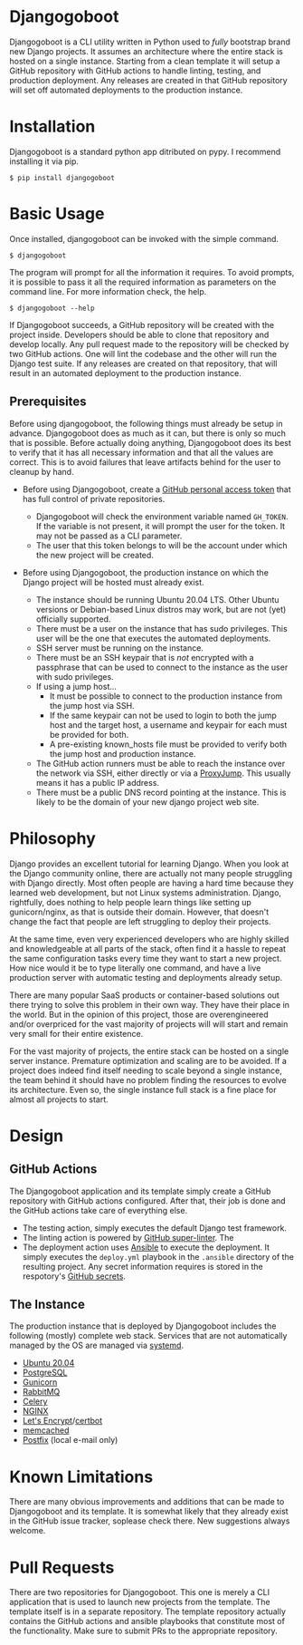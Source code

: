 # Djangogoboot

Djangogoboot is a CLI utility written in Python used to *fully* bootstrap brand new Django projects. It assumes an architecture where the entire stack is hosted on a single instance. Starting from a clean template it will setup a GitHub repository with GitHub actions to handle linting, testing, and production deployment. Any releases are created in that GitHub repository will set off automated deployments to the production instance.

# Installation

Djangogoboot is a standard python app ditributed on pypy. I recommend installing it via pip.

`$ pip install djangogoboot`

# Basic Usage

Once installed, djangogoboot can be invoked with the simple command.

`$ djangogoboot`

The program will prompt for all the information it requires. To avoid prompts, it is possible to pass it all the required information as parameters on the command line. For more information check, the help.

`$ djangogoboot --help`

If Djangogoboot succeeds, a GitHub repository will be created with the project inside. Developers should be able to clone that repository and develop locally. Any pull request made to the repository will be checked by two GitHub actions. One will lint the codebase and the other will run the Django test suite. If any releases are created on that repository, that will result in an automated deployment to the production instance.

## Prerequisites

Before using djangogoboot, the following things must already be setup in advance. Djangogoboot does as much as it can, but there is only so much that is possible. Before actually doing anything, Djangogoboot does its best to verify that it has all necessary information and that all the values are correct. This is to avoid failures that leave artifacts behind for the user to cleanup by hand.

* Before using Djangogoboot, create a [GitHub personal access token](https://docs.github.com/en/github/authenticating-to-github/keeping-your-account-and-data-secure/creating-a-personal-access-token) that has full control of private repositories.
	* Djangogoboot will check the environment variable named `GH_TOKEN`. If the variable is not present, it will prompt the user for the token. It may not be passed as a CLI parameter.
	* The user that this token belongs to will be the account under which the new project will be created.

* Before using Djangogoboot, the production instance on which the Django project will be hosted must already exist.
	* The instance should be running Ubuntu 20.04 LTS. Other Ubuntu versions or Debian-based Linux distros may work, but are not (yet) officially supported.
	* There must be a user on the instance that has sudo privileges. This user will be the one that executes the automated deployments.
	* SSH server must be running on the instance.
	* There must be an SSH keypair that is *not* encrypted with a passphrase that can be used to connect to the instance as the user with sudo privileges. 
	* If using a jump host...
		* It must be possible to connect to the production instance from the jump host via SSH.
		* If the same keypair can not be used to login to both the jump host and the target host, a username and keypair for each must be provided for both.
		* A pre-existing known_hosts file must be provided to verify both the jump host and production instance.
	* The GitHub action runners must be able to reach the instance over the network via SSH, either directly or via a [ProxyJump](https://man.openbsd.org/ssh_config.5#ProxyJump). This usually means it has a public IP address.
	* There must be a public DNS record pointing at the instance. This is likely to be the domain of your new django project web site.

# Philosophy

Django provides an excellent tutorial for learning Django. When you look at the Django community online, there are actually not many people struggling with Django directly. Most often people are having a hard time because they learned web development, but not Linux systems administration. Django, rightfully, does nothing to help people learn things like setting up gunicorn/nginx, as that is outside their domain. However, that doesn't change the fact that people are left struggling to deploy their projects.

At the same time, even very experienced developers who are highly skilled and knowledgeable at all parts of the stack, often find it a hassle to repeat the same configuration tasks every time they want to start a new project. How nice would it be to type literally one command, and have a live production server with automatic testing and deployments already setup. 

There are many popular SaaS products or container-based solutions out there trying to solve this problem in their own way. They have their place in the world. But in the opinion of this project, those are overengineered and/or overpriced for the vast majority of projects will will start and remain very small for their entire existence.

For the vast majority of projects, the entire stack can be hosted on a single server instance. Premature optimization and scaling are to be avoided. If a project does indeed find itself needing to scale beyond a single instance, the team behind it should have no problem finding the resources to evolve its architecture. Even so, the single instance full stack is a fine place for almost all projects to start.

# Design

## GitHub Actions

The Djangogoboot application and its template simply create a GitHub repository with GitHub actions configured. After that, their job is done and the GitHub actions take care of everything else.

* The testing action, simply executes the default Django test framework.
* The linting action is powered by [GitHub super-linter](https://github.com/github/super-linter). The 
* The deployment action uses [Ansible](https://www.ansible.com/) to execute the deployment. It simply executes the `deploy.yml` playbook in the `.ansible` directory of the resulting project. Any secret information requires is stored in the respotory's [GitHub secrets](https://docs.github.com/en/actions/reference/encrypted-secrets).

## The Instance

The production instance that is deployed by Djangogoboot includes the following (mostly) complete web stack. Services that are not automatically managed by the OS are managed via [systemd](https://www.freedesktop.org/wiki/Software/systemd/).

* [Ubuntu 20.04](https://ubuntu.com)
* [PostgreSQL](https://www.postgresql.org)
* [Gunicorn](https://gunicorn.org)
* [RabbitMQ](https://www.rabbitmq.com)
* [Celery](https://docs.celeryproject.org)
* [NGINX](https://www.nginx.com)
* [Let's Encrypt](https://letsencrypt.org)/[certbot](https://certbot.eff.org)
* [memcached](https://memcached.org)
* [Postfix](http://www.postfix.org) (local e-mail only)

# Known Limitations

There are many obvious improvements and additions that can be made to Djangogoboot and its template. It is somewhat likely that they already exist in the GitHub issue tracker, soplease check there. New suggestions always welcome.

# Pull Requests

There are two repositories for Djangogoboot. This one is merely a CLI application that is used to launch new projects from the template. The template itself is in a separate repository. The template repository actually contains the GitHub actions and ansible playbooks that constitute most of the functionality. Make sure to submit PRs to the appropriate repository.

